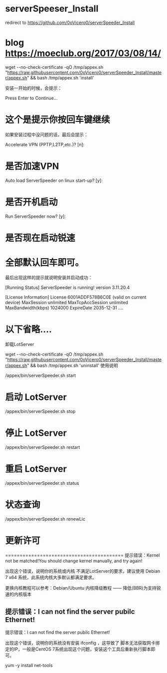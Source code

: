 # serverSpeeser_Install
redirect to https://github.com/0oVicero0/serverSpeeder_Install

blog https://moeclub.org/2017/03/08/14/
====================================================================================
wget --no-check-certificate -qO /tmp/appex.sh "https://raw.githubusercontent.com/0oVicero0/serverSpeeder_Install/master/appex.sh" && bash /tmp/appex.sh 'install'


安装一开始的时候，会提示：

Press Enter to Continue...
# 这个是提示你按回车键继续
如果安装过程中没问题的话，最后会提示：

Accelerate VPN (PPTP,L2TP,etc.)? [n]:
# 是否加速VPN
 
Auto load ServerSpeeder on linux start-up? [y]:
# 是否开机启动
 
Run ServerSpeeder now? [y]:
# 是否现在启动锐速
 
# 全部默认回车即可。
最后出现这样的提示就说明安装并启动成功：

[Running Status]
ServerSpeeder is running!
version              3.11.20.4
 
[License Information]
License              6001ADDF578B6C0E (valid on current device)
MaxSession           unlimited
MaxTcpAccSession     unlimited
MaxBandwidth(kbps)   1024000
ExpireDate           2035-12-31
....
# 以下省略....
卸载LotServer

wget --no-check-certificate -qO /tmp/appex.sh "https://raw.githubusercontent.com/0oVicero0/serverSpeeder_Install/master/appex.sh" && bash /tmp/appex.sh 'uninstall'
使用说明

/appex/bin/serverSpeeder.sh start
# 启动 LotServer
 
/appex/bin/serverSpeeder.sh stop
# 停止 LotServer
 
/appex/bin/serverSpeeder.sh restart
# 重启 LotServer
 
/appex/bin/serverSpeeder.sh status
# 状态查询
 
/appex/bin/serverSpeeder.sh renewLic
# 更新许可

=========================================
提示错误：Kernel not be matched!You should change kernel manually, and try again!

出现这个错误，说明你的系统或内核 不满足LotServer的要求，建议使用 Debian 7 x64 系统，此系统内核大多默认都满足要求。

更换内核教程可以参考：Debian/Ubuntu 内核降级教程 —— 降低(BBR)为支持锐速的内核版本

提示错误：I can not find the server pubilc Ethernet!
------------------------------------------------------------------------------------
提示错误：I can not find the server pubilc Ethernet!

出现这个错误，说明你的系统没有安装 ifconfig ，这导致了 脚本无法获取网卡绑定的IP，一般是CentOS 7系统出现这个问题，安装这个工具后重新执行脚本即可。

yum -y install net-tools
